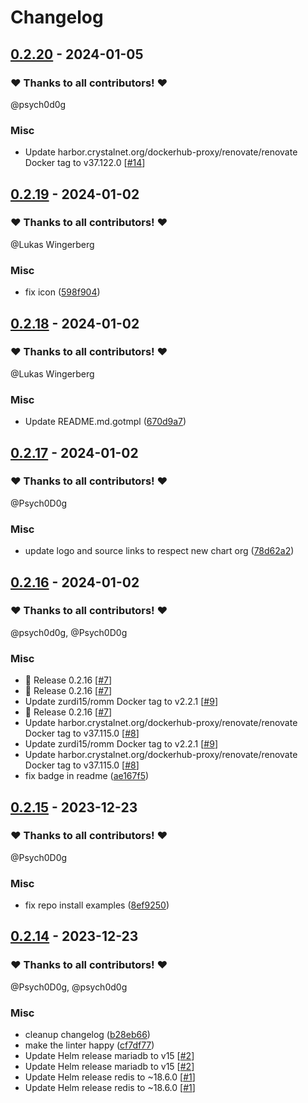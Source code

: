 # Changelog

## [0.2.20](https://github.com/CrystalNET-org/helm-romm/releases/tag/0.2.20) - 2024-01-05

### ❤️ Thanks to all contributors! ❤️

@psych0d0g

### Misc

- Update harbor.crystalnet.org/dockerhub-proxy/renovate/renovate Docker tag to v37.122.0 [[#14](https://github.com/CrystalNET-org/helm-romm/pull/14)]

## [0.2.19](https://github.com/CrystalNET-org/helm-romm/releases/tag/0.2.19) - 2024-01-02

### ❤️ Thanks to all contributors! ❤️

@Lukas Wingerberg

### Misc

- fix icon ([598f904](https://github.com/CrystalNET-org/helm-romm/commit/598f904e96189a1fdc8e7319efc02c41c8a9b689))

## [0.2.18](https://github.com/CrystalNET-org/helm-romm/releases/tag/0.2.18) - 2024-01-02

### ❤️ Thanks to all contributors! ❤️

@Lukas Wingerberg

### Misc

- Update README.md.gotmpl ([670d9a7](https://github.com/CrystalNET-org/helm-romm/commit/670d9a7078ae9b3bd1666e1195776a432c90ac77))

## [0.2.17](https://github.com/CrystalNET-org/helm-romm/releases/tag/0.2.17) - 2024-01-02

### ❤️ Thanks to all contributors! ❤️

@Psych0D0g

### Misc

- update logo and source links to respect new chart org ([78d62a2](https://github.com/CrystalNET-org/helm-romm/commit/78d62a23fb415153a8e3da15a3623cf76c376d3b))

## [0.2.16](https://github.com/CrystalNET-org/helm-romm/releases/tag/0.2.16) - 2024-01-02

### ❤️ Thanks to all contributors! ❤️

@psych0d0g, @Psych0D0g

### Misc

- 🎉 Release 0.2.16 [[#7](https://github.com/CrystalNET-org/helm-romm/pull/7)]
- 🎉 Release 0.2.16 [[#7](https://github.com/CrystalNET-org/helm-romm/pull/7)]
- Update zurdi15/romm Docker tag to v2.2.1 [[#9](https://github.com/CrystalNET-org/helm-romm/pull/9)]
- 🎉 Release 0.2.16 [[#7](https://github.com/CrystalNET-org/helm-romm/pull/7)]
- Update harbor.crystalnet.org/dockerhub-proxy/renovate/renovate Docker tag to v37.115.0 [[#8](https://github.com/CrystalNET-org/helm-romm/pull/8)]
- Update zurdi15/romm Docker tag to v2.2.1 [[#9](https://github.com/CrystalNET-org/helm-romm/pull/9)]
- Update harbor.crystalnet.org/dockerhub-proxy/renovate/renovate Docker tag to v37.115.0 [[#8](https://github.com/CrystalNET-org/helm-romm/pull/8)]
- fix badge in readme ([ae167f5](https://github.com/CrystalNET-org/helm-romm/commit/ae167f5beb88250d4edb9f299a63804cb2b2b3cc))

## [0.2.15](https://github.com/CrystalNET-org/helm-romm/releases/tag/0.2.15) - 2023-12-23

### ❤️ Thanks to all contributors! ❤️

@Psych0D0g

### Misc

- fix repo install examples ([8ef9250](https://github.com/CrystalNET-org/helm-romm/commit/8ef9250c198893667daf185f6b5cbca59dad07d2))

## [0.2.14](https://github.com/CrystalNET-org/helm-romm/releases/tag/0.2.14) - 2023-12-23

### ❤️ Thanks to all contributors! ❤️

@Psych0D0g, @psych0d0g

### Misc

- cleanup changelog ([b28eb66](https://github.com/CrystalNET-org/helm-romm/commit/b28eb6635ed2f44d1ed50ddc10ef7fab80ec2fc9))
- make the linter happy ([cf7df77](https://github.com/CrystalNET-org/helm-romm/commit/cf7df7741f3e9ab14d6274f4ebee854f664845e4))
- Update Helm release mariadb to v15 [[#2](https://github.com/CrystalNET-org/helm-romm/pull/2)]
- Update Helm release mariadb to v15 [[#2](https://github.com/CrystalNET-org/helm-romm/pull/2)]
- Update Helm release redis to ~18.6.0 [[#1](https://github.com/CrystalNET-org/helm-romm/pull/1)]
- Update Helm release redis to ~18.6.0 [[#1](https://github.com/CrystalNET-org/helm-romm/pull/1)]
